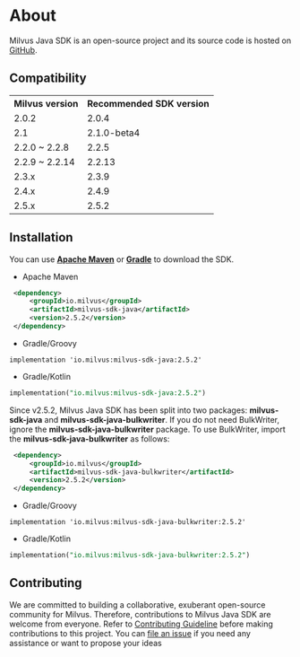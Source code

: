 # About

Milvus Java SDK is an open-source project and its source code is hosted on [GitHub](https://github.com/milvus-io/milvus-sdk-java).

## **Compatibility**

<table>
    <tr>
        <th>Milvus version</th>
        <th>Recommended SDK version</th>
    </tr>
    <tr>
        <td>2.0.2</td>
        <td>2.0.4</td>
    </tr>
    <tr>
        <td>2.1</td>
        <td>2.1.0-beta4</td>
    </tr>
    <tr>
        <td>2.2.0 ~ 2.2.8</td>
        <td>2.2.5</td>
    </tr>
    <tr>
        <td>2.2.9 ~ 2.2.14</td>
        <td>2.2.13</td>
    </tr>
    <tr>
        <td>2.3.x</td>
        <td>2.3.9</td>
    </tr>
    <tr>
        <td>2.4.x</td>
        <td>2.4.9</td>
    </tr>
    <tr>
        <td>2.5.x</td>
        <td>2.5.2</td>
    </tr>
</table>

## **Installation**

You can use **[Apache Maven](https://maven.apache.org/install.html)** or **[Gradle](https://gradle.org/install/)** to download the SDK.

- Apache Maven

```xml
 <dependency>
     <groupId>io.milvus</groupId>
     <artifactId>milvus-sdk-java</artifactId>
     <version>2.5.2</version>
 </dependency>
```

- Gradle/Groovy

```plaintext
implementation 'io.milvus:milvus-sdk-java:2.5.2'
```

- Gradle/Kotlin

```sql
implementation("io.milvus:milvus-sdk-java:2.5.2")
```

Since v2.5.2, Milvus Java SDK has been split into two packages: **milvus-sdk-java** and **milvus-sdk-java-bulkwriter**. If you do not need BulkWriter, ignore the **milvus-sdk-java-bulkwriter** package. To use BulkWriter, import the **milvus-sdk-java-bulkwriter** as follows:

```xml
 <dependency>
     <groupId>io.milvus</groupId>
     <artifactId>milvus-sdk-java-bulkwriter</artifactId>
     <version>2.5.2</version>
 </dependency>
```

- Gradle/Groovy

```plaintext
implementation 'io.milvus:milvus-sdk-java-bulkwriter:2.5.2'
```

- Gradle/Kotlin

```sql
implementation("io.milvus:milvus-sdk-java-bulkwriter:2.5.2")
```

## **Contributing**

We are committed to building a collaborative, exuberant open-source community for Milvus. Therefore, contributions to Milvus Java SDK are welcome from everyone. Refer to [Contributing Guideline](https://github.com/milvus-io/milvus-sdk-java/blob/master/CONTRIBUTING.md) before making contributions to this project. You can [file an issue](https://github.com/milvus-io/milvus-sdk-java/issues/new) if you need any assistance or want to propose your ideas
